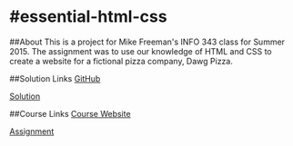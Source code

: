 #essential-html-css
==================

##About
This is a project for Mike Freeman's INFO 343 class for Summer 2015. The assignment was to use our knowledge of HTML and CSS to create a website for a fictional pizza company, Dawg Pizza. 

##Solution Links
[GitHub](https://github.com/Taurvi/essential-html-css)

[Solution](https://students.washington.edu/srimbak/info343/essential-html-css/)


##Course Links
[Course Website](http://faculty.washington.edu/mikefree/info343/#/)

[Assignment](http://faculty.washington.edu/mikefree/info343/#/challenges/html-css)
